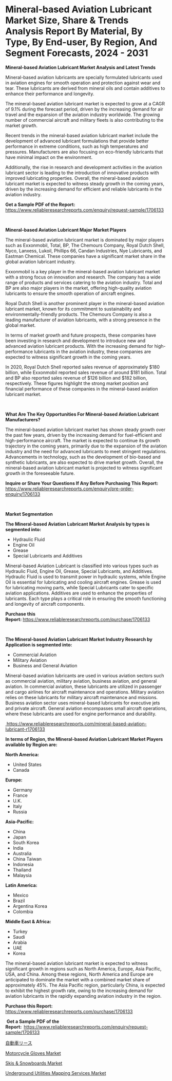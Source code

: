 <p><h1>Mineral-based Aviation Lubricant Market Size, Share & Trends Analysis Report By Material, By Type, By End-user, By Region, And Segment Forecasts, 2024 - 2031</h1></p><p><strong>Mineral-based Aviation Lubricant Market Analysis and Latest Trends</strong></p>
<p><p>Mineral-based aviation lubricants are specially formulated lubricants used in aviation engines for smooth operation and protection against wear and tear. These lubricants are derived from mineral oils and contain additives to enhance their performance and longevity.</p><p>The mineral-based aviation lubricant market is expected to grow at a CAGR of 9.1% during the forecast period, driven by the increasing demand for air travel and the expansion of the aviation industry worldwide. The growing number of commercial aircraft and military fleets is also contributing to the market growth.</p><p>Recent trends in the mineral-based aviation lubricant market include the development of advanced lubricant formulations that provide better performance in extreme conditions, such as high temperatures and pressures. Manufacturers are also focusing on eco-friendly lubricants that have minimal impact on the environment.</p><p>Additionally, the rise in research and development activities in the aviation lubricant sector is leading to the introduction of innovative products with improved lubricating properties. Overall, the mineral-based aviation lubricant market is expected to witness steady growth in the coming years, driven by the increasing demand for efficient and reliable lubricants in the aviation industry.</p></p>
<p><strong>Get a Sample PDF of the Report:&nbsp;</strong> <a href="https://www.reliableresearchreports.com/enquiry/request-sample/1706133">https://www.reliableresearchreports.com/enquiry/request-sample/1706133</a></p>
<p>&nbsp;</p>
<p><strong>Mineral-based Aviation Lubricant Major Market Players</strong></p>
<p><p>The mineral-based aviation lubricant market is dominated by major players such as Exxonmobil, Total, BP, The Chemours Company, Royal Dutch Shell, Nyco, Lanxess, Lukoil, Phillips 66, Candan Industries, Nye Lubricants, and Eastman Chemical. These companies have a significant market share in the global aviation lubricant industry.</p><p>Exxonmobil is a key player in the mineral-based aviation lubricant market with a strong focus on innovation and research. The company has a wide range of products and services catering to the aviation industry. Total and BP are also major players in the market, offering high-quality aviation lubricants to ensure the smooth operation of aircraft engines.</p><p>Royal Dutch Shell is another prominent player in the mineral-based aviation lubricant market, known for its commitment to sustainability and environmentally-friendly products. The Chemours Company is also a leading manufacturer of aviation lubricants, with a strong presence in the global market.</p><p>In terms of market growth and future prospects, these companies have been investing in research and development to introduce new and advanced aviation lubricant products. With the increasing demand for high-performance lubricants in the aviation industry, these companies are expected to witness significant growth in the coming years.</p><p>In 2020, Royal Dutch Shell reported sales revenue of approximately $180 billion, while Exxonmobil reported sales revenue of around $181 billion. Total and BP also reported sales revenue of $126 billion and $182 billion, respectively. These figures highlight the strong market position and financial performance of these companies in the mineral-based aviation lubricant market.</p></p>
<p>&nbsp;</p>
<p><strong>What Are The Key Opportunities For Mineral-based Aviation Lubricant Manufacturers?</strong></p>
<p><p>The mineral-based aviation lubricant market has shown steady growth over the past few years, driven by the increasing demand for fuel-efficient and high-performance aircraft. The market is expected to continue its growth trajectory in the coming years, primarily due to the expansion of the aviation industry and the need for advanced lubricants to meet stringent regulations. Advancements in technology, such as the development of bio-based and synthetic lubricants, are also expected to drive market growth. Overall, the mineral-based aviation lubricant market is projected to witness significant growth in the foreseeable future.</p></p>
<p><strong>Inquire or Share Your Questions If Any Before Purchasing This Report:</strong> <a href="https://www.reliableresearchreports.com/enquiry/pre-order-enquiry/1706133">https://www.reliableresearchreports.com/enquiry/pre-order-enquiry/1706133</a></p>
<p>&nbsp;</p>
<p><strong>Market Segmentation</strong></p>
<p><strong>The Mineral-based Aviation Lubricant Market Analysis by types is segmented into:</strong></p>
<p><ul><li>Hydraulic Fluid</li><li>Engine Oil</li><li>Grease</li><li>Special Lubricants and Additives</li></ul></p>
<p><p>Mineral-based Aviation Lubricant is classified into various types such as Hydraulic Fluid, Engine Oil, Grease, Special Lubricants, and Additives. Hydraulic Fluid is used to transmit power in hydraulic systems, while Engine Oil is essential for lubricating and cooling aircraft engines. Grease is used for lubricating moving parts, while Special Lubricants cater to specific aviation applications. Additives are used to enhance the properties of lubricants. Each type plays a critical role in ensuring the smooth functioning and longevity of aircraft components.</p></p>
<p><strong>Purchase this Report:&nbsp;</strong><a href="https://www.reliableresearchreports.com/purchase/1706133">https://www.reliableresearchreports.com/purchase/1706133</a></p>
<p>&nbsp;</p>
<p><strong>The Mineral-based Aviation Lubricant Market Industry Research by Application is segmented into:</strong></p>
<p><ul><li>Commercial Aviation</li><li>Military Aviation</li><li>Business and General Aviation</li></ul></p>
<p><p>Mineral-based aviation lubricants are used in various aviation sectors such as commercial aviation, military aviation, business aviation, and general aviation. In commercial aviation, these lubricants are utilized in passenger and cargo airlines for aircraft maintenance and operations. Military aviation relies on these lubricants for military aircraft maintenance and missions. Business aviation sector uses mineral-based lubricants for executive jets and private aircraft. General aviation encompasses small aircraft operations, where these lubricants are used for engine performance and durability.</p></p>
<p><a href="https://www.reliableresearchreports.com/mineral-based-aviation-lubricant-r1706133">&nbsp;https://www.reliableresearchreports.com/mineral-based-aviation-lubricant-r1706133</a></p>
<p><strong>In terms of Region, the Mineral-based Aviation Lubricant Market Players available by Region are:</strong></p>
<p>
    <p> <strong> North America: </strong>
        <ul>
            <li>United States</li>
            <li>Canada</li>
        </ul>
        </p> 
    <p> <strong> Europe: </strong>
        <ul>
            <li>Germany</li>
            <li>France</li>
            <li>U.K.</li>
            <li>Italy</li>
            <li>Russia</li>
        </ul>
        </p> 
    <p> <strong> Asia-Pacific: </strong>
        <ul>
            <li>China</li>
            <li>Japan</li>
            <li>South Korea</li>
            <li>India</li>
            <li>Australia</li>
            <li>China Taiwan</li>
            <li>Indonesia</li>
            <li>Thailand</li>
            <li>Malaysia</li>
        </ul>
        </p> 
    <p> <strong> Latin America: </strong>
        <ul>
            <li>Mexico</li>
            <li>Brazil</li>
            <li>Argentina Korea</li>
            <li>Colombia</li>
        </ul>
        </p> 
    <p> <strong> Middle East & Africa: </strong>
        <ul>
            <li>Turkey</li>
            <li>Saudi</li>
            <li>Arabia</li>
            <li>UAE</li>
            <li>Korea</li>
        </ul>
    </p>
    </p>
<p><p>The mineral-based aviation lubricant market is expected to witness significant growth in regions such as North America, Europe, Asia Pacific, USA, and China. Among these regions, North America and Europe are anticipated to dominate the market with a combined market share of approximately 45%. The Asia Pacific region, particularly China, is expected to exhibit the highest growth rate, owing to the increasing demand for aviation lubricants in the rapidly expanding aviation industry in the region.</p></p>
<p><strong>Purchase this Report: </strong><a href="https://www.reliableresearchreports.com/purchase/1706133">https://www.reliableresearchreports.com/purchase/1706133</a></p>
<p>&nbsp;<strong>Get a Sample PDF of the Report:&nbsp;&nbsp;</strong><a href="https://www.reliableresearchreports.com/enquiry/request-sample/1706133">https://www.reliableresearchreports.com/enquiry/request-sample/1706133</a></p>
<p><strong></strong></p>
<p><p><a href="https://github.com/moulafa/Market-Research-Report-List-2/blob/main/1091711184732.md">自動車リース</a></p><p><a href="https://medium.com/@scottroberts2661/global-motorcycle-gloves-market-focus-on-product-type-classic-motorcycle-gloves-gauntlet-0ff56ad85de4">Motorcycle Gloves Market</a></p><p><a href="https://medium.com/@clairhane1992/analyzing-skis-snowboards-market-dynamics-and-growth-drivers-and-forecasted-for-period-from-2024-d9c74ea3a7a4">Skis & Snowboards Market</a></p><p><a href="https://github.com/bulahHamill83/Market-Research-Report-List-1/blob/main/underground-utilities-mapping-services-market.md">Underground Utilities Mapping Services Market</a></p></p>